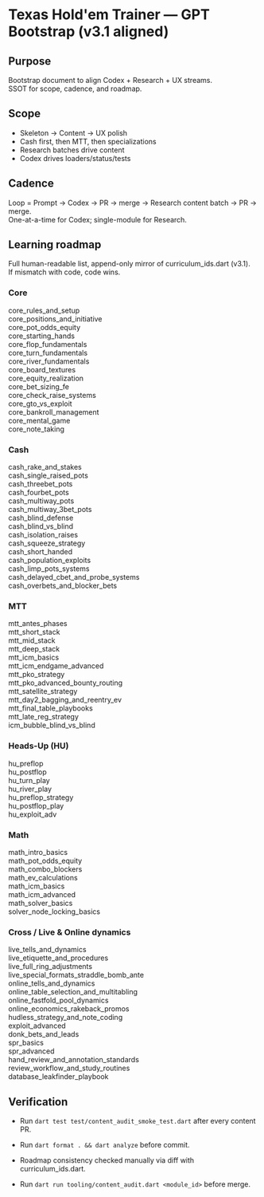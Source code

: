 # Texas Hold'em Trainer — GPT Bootstrap (v3.1 aligned)

## Purpose
Bootstrap document to align Codex + Research + UX streams.  
SSOT for scope, cadence, and roadmap.

## Scope
- Skeleton → Content → UX polish
- Cash first, then MTT, then specializations
- Research batches drive content
- Codex drives loaders/status/tests

## Cadence
Loop = Prompt → Codex → PR → merge → Research content batch → PR → merge.  
One-at-a-time for Codex; single-module for Research.

## Learning roadmap
Full human-readable list, append-only mirror of curriculum_ids.dart (v3.1).  
If mismatch with code, code wins.

### Core
core_rules_and_setup  
core_positions_and_initiative  
core_pot_odds_equity  
core_starting_hands  
core_flop_fundamentals  
core_turn_fundamentals  
core_river_fundamentals  
core_board_textures  
core_equity_realization  
core_bet_sizing_fe  
core_check_raise_systems  
core_gto_vs_exploit  
core_bankroll_management  
core_mental_game  
core_note_taking  

### Cash
cash_rake_and_stakes  
cash_single_raised_pots  
cash_threebet_pots  
cash_fourbet_pots  
cash_multiway_pots  
cash_multiway_3bet_pots  
cash_blind_defense  
cash_blind_vs_blind  
cash_isolation_raises  
cash_squeeze_strategy  
cash_short_handed  
cash_population_exploits  
cash_limp_pots_systems  
cash_delayed_cbet_and_probe_systems  
cash_overbets_and_blocker_bets  

### MTT
mtt_antes_phases  
mtt_short_stack  
mtt_mid_stack  
mtt_deep_stack  
mtt_icm_basics  
mtt_icm_endgame_advanced  
mtt_pko_strategy  
mtt_pko_advanced_bounty_routing  
mtt_satellite_strategy  
mtt_day2_bagging_and_reentry_ev  
mtt_final_table_playbooks  
mtt_late_reg_strategy  
icm_bubble_blind_vs_blind  

### Heads-Up (HU)
hu_preflop  
hu_postflop  
hu_turn_play  
hu_river_play  
hu_preflop_strategy  
hu_postflop_play  
hu_exploit_adv  

### Math
math_intro_basics  
math_pot_odds_equity  
math_combo_blockers  
math_ev_calculations  
math_icm_basics  
math_icm_advanced  
math_solver_basics  
solver_node_locking_basics  

### Cross / Live & Online dynamics
live_tells_and_dynamics  
live_etiquette_and_procedures  
live_full_ring_adjustments  
live_special_formats_straddle_bomb_ante  
online_tells_and_dynamics  
online_table_selection_and_multitabling  
online_fastfold_pool_dynamics  
online_economics_rakeback_promos  
hudless_strategy_and_note_coding  
exploit_advanced  
donk_bets_and_leads  
spr_basics  
spr_advanced  
hand_review_and_annotation_standards  
review_workflow_and_study_routines  
database_leakfinder_playbook  

## Verification
- Run `dart test test/content_audit_smoke_test.dart` after every content PR.
- Run `dart format . && dart analyze` before commit.
- Roadmap consistency checked manually via diff with curriculum_ids.dart.

- Run `dart run tooling/content_audit.dart <module_id>` before merge.
